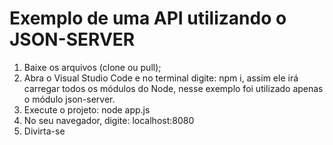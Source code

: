 <h1>Exemplo de uma API utilizando o JSON-SERVER</h1>

<ol>
    <li>Baixe os arquivos (clone ou pull);</li>
    <li>Abra o Visual Studio Code e no terminal digite: <n>npm i</n>, assim ele irá carregar todos os módulos do Node, nesse exemplo foi utilizado apenas o módulo json-server.</li>
    <li>Execute o projeto: <n>node app.js</n></li>
    <li>No seu navegador, digite: localhost:8080</li>
    <li>Divirta-se</li>
</ol>